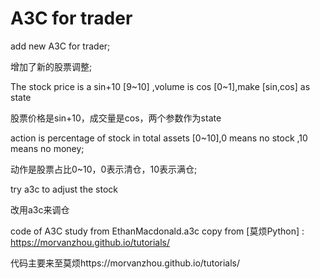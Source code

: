 # A3C for trader
add new A3C for trader;

增加了新的股票调整;

The stock price is a sin+10 [9~10] ,volume is cos [0~1],make [sin,cos] as state

股票价格是sin+10，成交量是cos，两个参数作为state

action  is  percentage of  stock in  total assets [0~10],0 means no stock ,10 means no money;

动作是股票占比0~10，0表示清仓，10表示满仓;

try a3c to adjust the stock

改用a3c来调仓

code of A3C study from EthanMacdonald.a3c copy from [莫烦Python] : https://morvanzhou.github.io/tutorials/

代码主要来至莫烦https://morvanzhou.github.io/tutorials/
